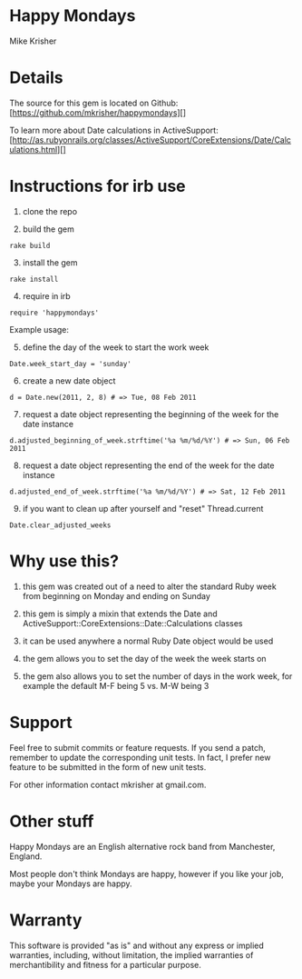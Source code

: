 Happy Mondays
=============
Mike Krisher

Details
=======

The source for this gem is located on Github:
[https://github.com/mkrisher/happymondays][]

To learn more about Date calculations in ActiveSupport:
[http://as.rubyonrails.org/classes/ActiveSupport/CoreExtensions/Date/Calculations.html][]

[https://github.com/mkrisher/happymondays]: https://github.com/mkrisher/happymondays
[http://as.rubyonrails.org/classes/ActiveSupport/CoreExtensions/Date/Calculations.html]: http://as.rubyonrails.org/classes/ActiveSupport/CoreExtensions/Date/Calculations.html

Instructions for irb use
===================================

1) clone the repo

2) build the gem

  `rake build`

3) install the gem

  `rake install`

4) require in irb

  `require 'happymondays'`

Example usage:

5) define the day of the week to start the work week

  `Date.week_start_day = 'sunday'`

6) create a new date object

  `d = Date.new(2011, 2, 8) # => Tue, 08 Feb 2011`

7) request a date object representing the beginning of the week for the date instance

  `d.adjusted_beginning_of_week.strftime('%a %m/%d/%Y') # => Sun, 06 Feb 2011`

8) request a date object representing the end of the week for the date instance

  `d.adjusted_end_of_week.strftime('%a %m/%d/%Y') # => Sat, 12 Feb 2011`

9) if you want to clean up after yourself and "reset" Thread.current

  `Date.clear_adjusted_weeks`

Why use this?
===================================

1) this gem was created out of a need to alter the standard Ruby week from beginning on Monday and ending on Sunday

2) this gem is simply a mixin that extends the Date and ActiveSupport::CoreExtensions::Date::Calculations classes

3) it can be used anywhere a normal Ruby Date object would be used

4) the gem allows you to set the day of the week the week starts on

5) the gem also allows you to set the number of days in the work week, for example the default M-F being 5 vs. M-W being 3

Support
==================================

Feel free to submit commits or feature requests.  If you send a patch,
remember to update the corresponding unit tests.  In fact, I prefer
new feature to be submitted in the form of new unit tests.

For other information contact
mkrisher at gmail.com.

Other stuff
=================================

Happy Mondays are an English alternative rock band from Manchester, England.

Most people don't think Mondays are happy, however if you like your job, maybe your Mondays are happy.

Warranty
=================================

This software is provided "as is" and without any express or
implied warranties, including, without limitation, the implied
warranties of merchantibility and fitness for a particular
purpose.

